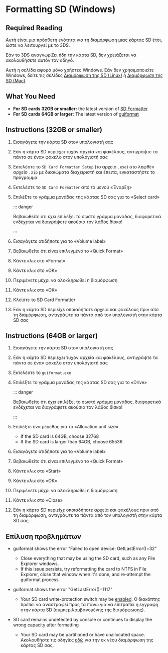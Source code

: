 # Formatting SD (Windows)

## Required Reading

Αυτή είναι μια πρόσθετη ενότητα για τη διαμόρφωση μιας κάρτας SD έτσι, ώστε να λειτουργεί με το 3DS.

Εάν το 3DS αναγνωρίζει ήδη την κάρτα SD, δεν χρειάζεται να ακολουθήσετε αυτόν τον οδηγό.

Αυτή η σελίδα αφορά μόνο χρήστες Windows. Εάν δεν χρησιμοποιείτε Windows, δείτε τις σελίδες [Διαμόρφωση της SD (Linux)](formatting-sd-\(linux\)) ή [Διαμόρφωση της SD (Mac)](formatting-sd-\(mac\)).

## What You Need

- **For SD cards 32GB or smaller:** the latest version of [SD Formatter](https://www.sdcard.org/downloads/formatter/sd-memory-card-formatter-for-windows-download/)
- **For SD cards 64GB or larger:** The latest version of [guiformat](http://ridgecrop.co.uk/index.htm?guiformat.htm)

## Instructions (32GB or smaller)

1. Εισαγάγετε την κάρτα SD στον υπολογιστή σας

2. Εάν η κάρτα SD περιέχει τυχόν αρχεία και φακέλους, αντιγράψτε τα πάντα σε έναν φάκελο στον υπολογιστή σας

3. Εκτελέστε το `SD Card Formatter Setup` (το αρχείο `.exe`) στο ληφθέν αρχείο `.zip` με δικαιώματα διαχειριστή και έπειτα, εγκαταστήστε το πρόγραμμα

4. Εκτελέστε το `SD Card Formatter` από το μενού «Έναρξη»

5. Επιλέξτε το γράμμα μονάδας της κάρτας SD σας για το «Select card»

   ::: danger

   Βεβαιωθείτε ότι έχει επιλέξει το σωστό γράμμα μονάδας, διαφορετικά ενδέχεται να διαγράψετε ακούσια τον λάθος δίσκο!

   :::

6. Εισαγάγετε οτιδήποτε για το «Volume label»

7. Βεβαιωθείτε ότι είναι επιλεγμένο το «Quick Format»

8. Κάντε κλικ στο «Format»

9. Κάντε κλικ στο «OK»

10. Περιμένετε μέχρι να ολοκληρωθεί η διαμόρφωση

11. Κάντε κλικ στο «OK»

12. Κλείστε το SD Card Formatter

13. Εάν η κάρτα SD περιείχε οποιαδήποτε αρχεία και φακέλους πριν από τη διαμόρφωση, αντιγράψτε τα πάντα από τον υπολογιστή στην κάρτα SD σας

## Instructions (64GB or larger)

1. Εισαγάγετε την κάρτα SD στον υπολογιστή σας

2. Εάν η κάρτα SD περιέχει τυχόν αρχεία και φακέλους, αντιγράψτε τα πάντα σε έναν φάκελο στον υπολογιστή σας

3. Εκτελέστε το `guiformat.exe`

4. Επιλέξτε το γράμμα μονάδας της κάρτας SD σας για το «Drive»

   ::: danger

   Βεβαιωθείτε ότι έχει επιλέξει το σωστό γράμμα μονάδας, διαφορετικά ενδέχεται να διαγράψετε ακούσια τον λάθος δίσκο!

   :::

5. Επιλέξτε ένα μέγεθος για το «Allocation unit size»
   - If the SD card is 64GB, choose 32768
   - If the SD card is larger than 64GB, choose 65536

6. Εισαγάγετε οτιδήποτε για το «Volume label»

7. Βεβαιωθείτε ότι είναι επιλεγμένο το «Quick Format»

8. Κάντε κλικ στο «Start»

9. Κάντε κλικ στο «OK»

10. Περιμένετε μέχρι να ολοκληρωθεί η διαμόρφωση

11. Κάντε κλικ στο «Close»

12. Εάν η κάρτα SD περιείχε οποιαδήποτε αρχεία και φακέλους πριν από τη διαμόρφωση, αντιγράψτε τα πάντα από τον υπολογιστή στην κάρτα SD σας

## Επίλυση προβλημάτων

- guiformat shows the error "Failed to open device: GetLastError()=32"
  - Close everything that may be using the SD card, such as any File Explorer windows.
  - If this issue persists, try reformatting the card to NTFS in File Explorer, close that window when it's done, and re-attempt the guiformat process.

- guiformat shows the error "GetLastError()=1117"
  - Your SD card write-protection switch may be [enabled](/images/sdlock.png). Ο διακόπτης πρέπει να αναστραφεί προς τα πάνω για να επιτραπεί η εγγραφή στην κάρτα SD (συμπεριλαμβανομένης της διαμόρφωσης).

- SD card remains undetected by console or continues to display the wrong capacity after formatting
  - Your SD card may be partitioned or have unallocated space. Ακολουθήστε τις οδηγίες [εδώ](https://wiki.hacks.guide/wiki/SD_Clean/Windows) για την εκ νέου διαμόρφωση της κάρτας SD σας.
